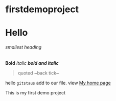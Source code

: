 # firstdemoproject

# Hello #
###### smallest heading ######
**Bold**
*Italic*
***bold and italic***
> quoted
~back tick~

hello `gitstaus` add to our file.
view [My home page](https://ggogle.com)

This is my first demo project
